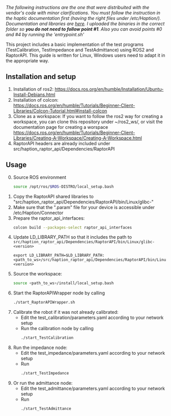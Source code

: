 *The following instructions are the one that were distribuited with the vendor's code with minor clarifications. You must follow the instruction in the haptic documentation first (having the right files under /etc/Haption/). Documentation and libraries are [here](https://drive.google.com/drive/folders/1g4NHb75PtUcHunHAImuzkCfoDhdFXWoR?usp=drive_link). I uploaded the binaries in the correct folder so ***you do not need to follow point #1***. Also you can avoid points #0 and #4 by running the 'entrypoint.sh'*

This project includes a basic implementation of the test programs (TestCalibration, TestImpedance and TestAdmittance) using ROS2 and RaptorAPI.
This guide is written for Linux, Windows users need to adapt it in the appropriate way.

## Installation and setup
1. Installation of ros2: 
https://docs.ros.org/en/humble/Installation/Ubuntu-Install-Debians.html
2. Installation of colcon: 
https://docs.ros.org/en/humble/Tutorials/Beginner-Client-Libraries/Colcon-Tutorial.html#install-colcon
3. Clone as a workspace:
If you want to follow the ros2 way for creating a workspace, you can clone this repository under ~/ros2_ws/, or visit the documentation page for creating a worspace https://docs.ros.org/en/humble/Tutorials/Beginner-Client-Libraries/Creating-A-Workspace/Creating-A-Workspace.html
4. RaptorAPI headers are already included under src/haption_raptor_api/Dependencies/RaptorAPI
## Usage
0. Source ROS environment
    ```bash
    source /opt/ros/$ROS-DISTRO/local_setup.bash
    ```
1. Copy the RaptorAPI shared libraries to "src/haption_raptor_api/Dependencies/RaptorAPI/bin/Linux/glibc-<version>"
2. Make sure that the ".param" file for your device is accessible under /etc/Haption/Connector
3. Prepare the raptor_api_interfaces:
    ```bash
    colcon build --packages-select raptor_api_interfaces
    ```
4. Update LD_LIBRARY_PATH so that it includes the path to `src/haption_raptor_api/Dependencies/RaptorAPI/bin/Linux/glibc-<version>`  
    ```
    export LD_LIBRARY_PATH=$LD_LIBRARY_PATH:<path_to_ws>/src/haption_raptor_api/Dependencies/RaptorAPI/bin/Linux/glibc-<version>
    ```
5. Source the workspace:
    ```bash
    source <path_to_ws>/install/local_setup.bash
    ```
6. Start the RaptorAPIWrapper node by calling 
    ```bash
    ./start_RaptorAPIWrapper.sh
    ```
7. Calibrate the robot if it was not already calibrated:
    - Edit the test_calibration/parameters.yaml according to your network setup
    - Run the calibration node by calling 
        ```bash
        ./start_TestCalibration
        ```
8. Run the impedance node:
    - Edit the test_impedance/parameters.yaml according to your network setup
    - Run 
        ```bash
        ./start_TestImpedance
        ```
9. Or run the admittance node:
    - Edit the test_admittance/parameters.yaml according to your network setup
    - Run 
        ```bash
        ./start_TestAdmittance
        ```
    
    
    

